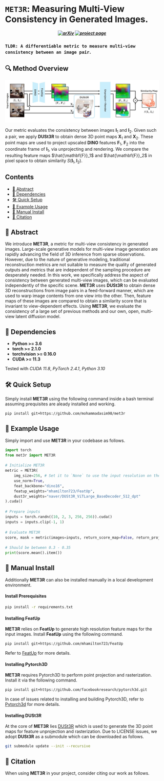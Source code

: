 
# `MET3R`: Measuring Multi-View Consistency in Generated Images.
<h5 align="center">

[![arXiv]()]()
[![project page]()]()
</h5>

### `TLDR: A differentiable metric to measure multi-view consistency between an image pair`. 

## 🔍 Method Overview 
<div align="center">
  <img src="assets/method_overview.jpg" width="800"/>
</div>

Our metric evaluates the consistency between images $\mathbf{I}_1$ and $\mathbf{I}_2$. Given such a pair, we apply **DUSt3R** to obtain dense 3D point maps $\mathbf{X}_1$ and $\mathbf{X}_2$. These point maps are used to project upscaled **DINO** features $\mathbf{F}_1$, $\mathbf{F}_2$ into the coordinate frame of $\mathbf{I}_1$, via unprojecting and rendering. We compare the resulting feature maps $\hat{\mathbf{F}}_1$ and $\hat{\mathbf{F}}_2$ in pixel space to obtain similarity $S(\mathbf{I}_1,\mathbf{I}_2)$.

## Contents
- [📓 Abstract](#abstract)
- [📌 Dependencies](#dependencies)
- [🛠️ Quick Setup](#quick-setup)
- [📣 Example Usage](#example-usage)
- [👷 Manual Install](#manual-install)
- [📘 Citation](#citation)

## 📓 Abstract
We introduce **MET3R**, a metric for multi-view consistency in generated images. Large-scale generative models for multi-view image generation are rapidly advancing the field of 3D inference from sparse observations. However, due to the nature of generative modeling, traditional reconstruction metrics are not suitable to measure the quality of generated outputs and metrics that are independent of the sampling procedure are desperately needed. In this work, we specifically address the aspect of consistency between generated multi-view images, which can be evaluated independently of the specific scene. **MET3R** uses **DUSt3R** to obtain dense 3D reconstructions from image pairs in a feed-forward manner, which are used to warp image contents from one view into the other. Then, feature maps of these images are compared to obtain a similarity score that is invariant to view-dependent effects. Using **MET3R**, we evaluate the consistency of a large set of previous methods and our own, open, multi-view latent diffusion model.


## 📌 Dependencies

- **Python >= 3.6**
- **torch >= 2.1.0**
- **torchvision >= 0.16.0**
- **CUDA >= 11.3**

Tested with *CUDA 11.8*, *PyTorch 2.4.1*, *Python 3.10*

## 🛠️ Quick Setup
Simply install **MET3R** using the following command inside a bash terminal assuming prequisites are aleady installed and working.
```bash
pip install git+https://github.com/mohammadasim98/met3r
```


## 📣 Example Usage

Simply import and use **MET3R** in your codebase as follows.

```python
import torch
from met3r import MET3R

# Initialize MET3R
metric = MET3R(
    img_size=256, # Set it to `None` to use the input resolution on the fly!
    use_norm=True,
    feat_backbone="dino16",
    featup_weights="mhamilton723/FeatUp",
    dust3r_weights="naver/DUSt3R_ViTLarge_BaseDecoder_512_dpt"
).cuda()

# Prepare inputs
inputs = torch.randn((10, 2, 3, 256, 256)).cuda()
inputs = inputs.clip(-1, 1)

# Evaluate MET3R
score, mask = metric(images=inputs, return_score_map=False, return_projections=False)

# Should be between 0.3 - 0.35
print(score.mean().item())
```

## 👷 Manual Install

Additionally **MET3R** can also be installed manually in a local development environment. 
#### Install Prerequisites
```bash
pip install -r requirements.txt
```
#### Installing **FeatUp**
**MET3R** relies on **FeatUp** to generate high resolution feature maps for the input images. Install **FeatUp** using the following command. 

```bash
pip install git+https://github.com/mhamilton723/FeatUp
```
Refer to [FeatUp](https://github.com/mhamilton723/FeatUp) for more details.

#### Installing **Pytorch3D**
**MET3R** requires Pytorch3D to perform point projection and rasterization. Install it via the following command.  
```bash 
pip install git+https://github.com/facebookresearch/pytorch3d.git
```
In case of issues related to installing and building Pytorch3D, refer to [Pytorch3d](https://github.com/facebookresearch/pytorch3d/blob/main/INSTALL.md) for more details. 

#### Installing **DUSt3R**
At the core of **MET3R** lies [DUSt3R](https://github.com/naver/dust3r) which is used to generate the 3D point maps for feature unprojection and rasterization. Due to LICENSE issues, we adopt **DUSt3R** as a submodule which can be downloaded as follows.
```bash
git submodule update --init --recursive
```


## 📘 Citation
When using **MET3R** in your project, consider citing our work as follows.
```

```